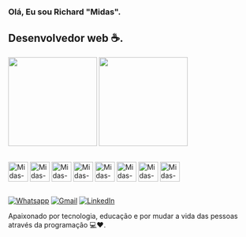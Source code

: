 ### Olá, Eu sou Richard "Midas".
## Desenvolvedor web ☕.
<img height="180em" src="https://github-readme-stats.vercel.app/api?username=midas-codde&show_icons=true&theme=tokyonight"><img/>
<img height="180em" src="https://github-readme-stats.vercel.app/api/top-langs/?username=midas-codde&layout=compact&theme=tokyonight"><img/>
##
<div style="display: inline-block">
  <img align="center" alt="Midas-JS" height="40em" src="https://cdn.jsdelivr.net/gh/devicons/devicon/icons/javascript/javascript-original.svg"><img/>
  <img align="center" alt="Midas-TYPESCRIPT" height="40em" src="https://cdn.jsdelivr.net/gh/devicons/devicon/icons/typescript/typescript-original.svg"><img/>
  <img align="center" alt="Midas-REACT" height="40em" src="https://cdn.jsdelivr.net/gh/devicons/devicon/icons/react/react-original.svg"><img/>
  <img align="center" alt="Midas-VUE" height="40em" src="https://cdn.jsdelivr.net/gh/devicons/devicon/icons/vuejs/vuejs-original.svg"><img/>
  <img align="center" alt="Midas-HTML" height="40em" src="https://cdn.jsdelivr.net/gh/devicons/devicon/icons/html5/html5-original.svg"><img/>
  <img align="center" alt="Midas-CSS" height="40em" src="https://cdn.jsdelivr.net/gh/devicons/devicon/icons/css3/css3-original.svg"><img/>
  <img align="center" alt="Midas-SASS" height="40em" src="https://cdn.jsdelivr.net/gh/devicons/devicon/icons/sass/sass-original.svg"><img/>
  <img align="center" alt="Midas-PHP" height="40em" src="https://cdn.jsdelivr.net/gh/devicons/devicon/icons/php/php-plain.svg"><img/>
</div>

##

[![Whatsapp](https://img.shields.io/badge/WhatsApp-25D366?style=for-the-badge&logo=whatsapp&logoColor=white)](https://wa.me/5521973972811) [![Gmail]( 	https://img.shields.io/badge/Gmail-D14836?style=for-the-badge&logo=gmail&logoColor=white)](mailto:richardisraelmagalhaes@gmail.com) [![LinkedIn](https://img.shields.io/badge/LinkedIn-0077B5?style=for-the-badge&logo=linkedin&logoColor=white)](https://www.linkedin.com/in/richard-israel-667462246/)

Apaixonado por tecnologia, educação e por mudar a vida das pessoas através da programação 💻❤️.

